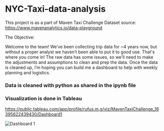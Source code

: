 # NYC-Taxi-data-analysis

This project is as a part of Maven Taxi Challenge
Dataset source: https://www.mavenanalytics.io/data-playground

The Objective:

Welcome to the team!
We’ve been collecting trip data for ~4 years now, but without a proper analyst we haven’t been able to put it to good use. That's where you come in!
The raw data has some issues, so we'll need to make the adjustments and assumptions to clean and prep the data. 
Once the data is cleaned up, I’m hoping you can build me a dashboard to help with weekly planning and logistics.

### Data is cleaned with python as shared in the ipynb file
### Visualization is done in Tableau 

https://public.tableau.com/app/profile/rufus.m.g/viz/MavenTaxiChallenge_16395622439430/Dashboard1

![Dashboard 1](https://user-images.githubusercontent.com/45658154/147706596-898d3082-4626-4bc3-bd59-50267ce23864.png)

